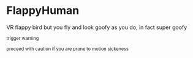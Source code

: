 # FlappyHuman

VR flappy bird but you fly and look goofy as you do, in fact super goofy

<sub>
trigger warning
</sub>

<sub> proceed with caution if you are prone to motion sickeness </sub>
